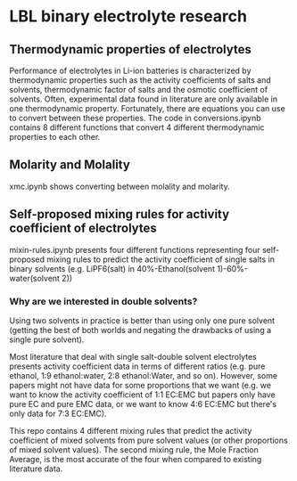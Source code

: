 # LBL binary electrolyte research

## Thermodynamic properties of electrolytes

Performance of electrolytes in Li-ion batteries is characterized by thermodynamic properties such as the activity coefficients of salts and solvents, thermodynamic factor of salts and the osmotic coefficient of solvents. Often, experimental data found in literature are only available in one thermodynamic property. Fortunately, there are equations you can use to convert between these properties. The code in conversions.ipynb contains 8 different functions that convert 4 different thermodynamic properties to each other.

## Molarity and Molality

xmc.ipynb shows converting between molality and molarity.

## Self-proposed mixing rules for activity coefficient of electrolytes

mixin-rules.ipynb presents four different functions representing four self-proposed mixing rules to predict the activity coefficient of single salts in binary solvents (e.g. LiPF6(salt) in 40%-Ethanol(solvent 1)-60%-water(solvent 2))

### Why are we interested in double solvents?

Using two solvents in practice is better than using only one pure solvent (getting the best of both worlds and negating the drawbacks of using a single pure solvent).

Most literature that deal with single salt-double solvent electrolytes presents activity coefficient data in terms of different ratios (e.g. pure ethanol, 1:9 ethanol:water, 2:8 ethanol:Water, and so on). However, some papers might not have data for some proportions that we want (e.g. we want to know the activity coefficient of 1:1 EC:EMC but papers only have pure EC and pure EMC data, or we want to know 4:6 EC:EMC but there's only data for 7:3 EC:EMC).

This repo contains 4 different mixing rules that predict the activity coefficient of mixed solvents from pure solvent values (or other proportions of mixed solvent values). The second mixing rule, the Mole Fraction Average, is the most accurate of the four when compared to existing literature data.
